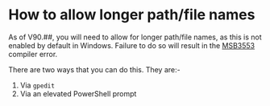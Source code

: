# How to allow longer path/file names

As of V90.##, you will need to allow for longer path/file names, as this is not enabled by default in Windows. Failure to do so will result in the [MSB3553](https://learn.microsoft.com/en-us/visualstudio/msbuild/errors/msb3553?view=vs-2022) compiler error.

There are two ways that you can do this. They are:-

1. Via `gpedit`
2. Via an elevated PowerShell prompt